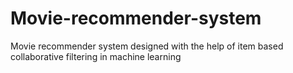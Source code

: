 # Movie-recommender-system
Movie recommender system designed with the help of item based collaborative filtering in machine learning
